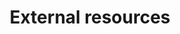 ---
title: External resources
type: landing

sections:
  - block: portfolio
    id: external-resources
    content:
      title: External Resources
      subtitle:
      text: "{{% callout note %}}This page lists the suppliers of Keyple external resources. 
            You can filter them by the type of resource you're looking for, 
            then click on the supplier's name for more information.
            To reference your company please 
            [create an issue](https://github.com/eclipse-keyple/keyple-website/issues/new?title=Add%20or%20update%20external%20resources&template=external-resources-proposal.yml) on GitHub 
            **and/or** directly contribute to this website using the 
            [contribution guide]({{< relref \"community/contributing/\" >}}).
            {{% /callout %}}"
      filters:
        # Folders to display content from
        folders:
          - suppliers
        # Only show content with these tags
        tags: ["Reader plugins", "Card extensions", "Demos", "Tools", "Compliant terminals", "Training", "Development"]
        # Exclude content with these tags
        exclude_tags: []
        # Which Hugo page kinds to show (https://gohugo.io/templates/section-templates/#page-kinds)
        kinds:
          - page
      # Field to sort by, such as Date or Title
      sort_by: 'Title'
      sort_ascending: true
      # Default portfolio filter button
      # 0 corresponds to the first button below and so on
      # For example, 0 will default to showing all content as the first button below shows content with *any* tag
      default_button_index: 0
      # Filter button toolbar (optional).
      # Add or remove as many buttons as you like.
      # To show all content, set `tag` to "*".
      # To filter by a specific tag, set `tag` to an existing tag name.
      # To remove the button toolbar, delete the entire `buttons` block.
      buttons:
        - name: All
          tag: '*'
        - name: Reader plugins
          tag: Reader plugins
        - name: Card extensions
          tag: Card extensions
        - name: Demos
          tag: Demos
        - name: Tools
          tag: Tools
        - name: Compliant terminals
          tag: Compliant terminals
        - name: Training
          tag: Training
        - name: Development
          tag: Development
    design:
      # See Page Builder docs for all section customization options.
      # Choose how many columns the section has. Valid values: '1' or '2'.
      columns: '1'
      # Choose a listing view
      view: masonry
      # For Showcase view, flip alternate rows?
      flip_alt_rows: false
---